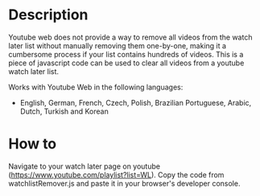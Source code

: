 # Description
Youtube web does not provide a way to remove all videos from the watch later list without manually removing them one-by-one, making it a cumbersome process if your list contains hundreds of videos. This is a piece of javascript code can be used to clear all videos from a youtube watch later list.

Works with Youtube Web in the following languages:
  - English, German, French, Czech, Polish, Brazilian Portuguese, Arabic, Dutch, Turkish and Korean


# How to
Navigate to your watch later page on youtube (https://www.youtube.com/playlist?list=WL).
Copy the code from watchlistRemover.js and paste it in your browser's developer console.
